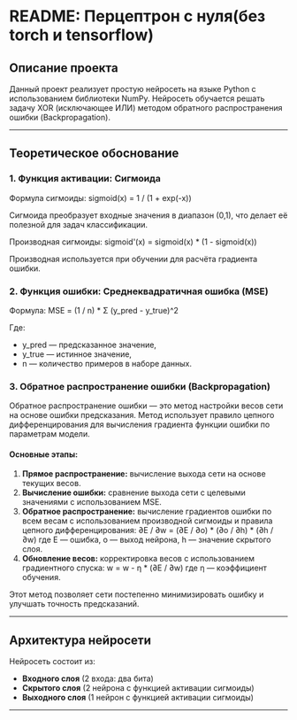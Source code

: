 # README: Перцептрон с нуля(без torch и tensorflow)

## Описание проекта
Данный проект реализует простую нейросеть на языке Python с использованием библиотеки NumPy. Нейросеть обучается решать задачу XOR (исключающее ИЛИ) методом обратного распространения ошибки (Backpropagation).

---

## Теоретическое обоснование

### 1. Функция активации: Сигмоида
Формула сигмоиды:
sigmoid(x) = 1 / (1 + exp(-x))


Сигмоида преобразует входные значения в диапазон (0,1), что делает её полезной для задач классификации.

Производная сигмоиды:
sigmoid'(x) = sigmoid(x) * (1 - sigmoid(x))

Производная используется при обучении для расчёта градиента ошибки.

### 2. Функция ошибки: Среднеквадратичная ошибка (MSE)
Формула:
MSE = (1 / n) * Σ (y_pred - y_true)^2

Где:
- y_pred — предсказанное значение,
- y_true — истинное значение,
- n — количество примеров в наборе данных.

### 3. Обратное распространение ошибки (Backpropagation)
Обратное распространение ошибки — это метод настройки весов сети на основе ошибки предсказания. Метод использует правило цепного дифференцирования для вычисления градиента функции ошибки по параметрам модели.

#### Основные этапы:
1. **Прямое распространение:** вычисление выхода сети на основе текущих весов.
2. **Вычисление ошибки:** сравнение выхода сети с целевыми значениями с использованием MSE.
3. **Обратное распространение:** вычисление градиентов ошибки по всем весам с использованием производной сигмоиды и правила цепного дифференцирования:
   ∂E / ∂w = (∂E / ∂o) * (∂o / ∂h) * (∂h / ∂w)
   где E — ошибка, o — выход нейрона, h — значение скрытого слоя.
5. **Обновление весов:** корректировка весов с использованием градиентного спуска:
   w = w - η * (∂E / ∂w)
   где η — коэффициент обучения.

Этот метод позволяет сети постепенно минимизировать ошибку и улучшать точность предсказаний.

---

## Архитектура нейросети

Нейросеть состоит из:
- **Входного слоя** (2 входа: два бита)
- **Скрытого слоя** (2 нейрона с функцией активации сигмоиды)
- **Выходного слоя** (1 нейрон с функцией активации сигмоиды)

---
